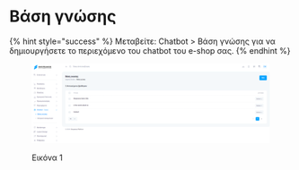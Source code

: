 # Βάση γνώσης

{% hint style="success" %}
Μεταβείτε: Chatbot > Βάση γνώσης για να δημιουργήσετε το περιεχόμενο του chatbot του e-shop σας.&#x20;
{% endhint %}

<figure><img src="../.gitbook/assets/ScreenHunter 1064.png" alt=""><figcaption><p>Εικόνα 1</p></figcaption></figure>
